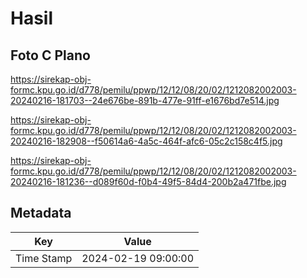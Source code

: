 # Hasil

## Foto C Plano

https://sirekap-obj-formc.kpu.go.id/d778/pemilu/ppwp/12/12/08/20/02/1212082002003-20240216-181703--24e676be-891b-477e-91ff-e1676bd7e514.jpg

https://sirekap-obj-formc.kpu.go.id/d778/pemilu/ppwp/12/12/08/20/02/1212082002003-20240216-182908--f50614a6-4a5c-464f-afc6-05c2c158c4f5.jpg

https://sirekap-obj-formc.kpu.go.id/d778/pemilu/ppwp/12/12/08/20/02/1212082002003-20240216-181236--d089f60d-f0b4-49f5-84d4-200b2a471fbe.jpg


## Metadata

| Key        | Value               |
| ---------- | ------------------- |
| Time Stamp | 2024-02-19 09:00:00 |



